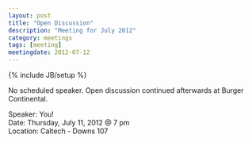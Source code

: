 ```yaml
---
layout: post
title: "Open Discussion"
description: "Meeting for July 2012"
category: meetings
tags: [meeting]
meetingdate: 2012-07-12
---
```

{% include JB/setup %}

No scheduled speaker. Open discussion continued afterwards at Burger Continental.

Speaker: You! <br/>
Date: Thursday, July 11, 2012 @ 7 pm <br/>
Location: Caltech - Downs 107
